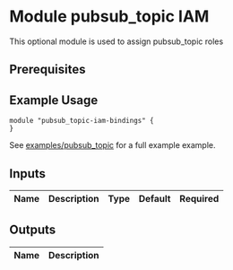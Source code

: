 # Module pubsub_topic IAM

This optional module is used to assign pubsub_topic roles


## Prerequisites


## Example Usage
```
module "pubsub_topic-iam-bindings" {
}
```

See [examples/pubsub_topic](./../examples/pubsub_topic) for a full example example.

<!-- BEGINNING OF PRE-COMMIT-TERRAFORM DOCS HOOK -->
## Inputs

| Name | Description | Type | Default | Required |
|------|-------------|:----:|:-----:|:-----:|

## Outputs

| Name | Description |
|------|-------------|

<!-- END OF PRE-COMMIT-TERRAFORM DOCS HOOK -->
